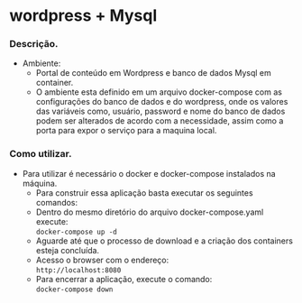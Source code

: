 # wordpress + Mysql

### Descrição.
  - Ambiente: 
    - Portal de conteúdo em Wordpress e banco de dados Mysql em container.
    - O ambiente esta definido em um arquivo docker-compose com as configurações 
  do banco de dados e do wordpress, onde os valores das variáveis como, usuário, 
  password e nome do banco de dados podem ser alterados de acordo com a necessidade, 
  assim como a porta para expor o serviço para a maquina local.

### Como utilizar.
  - Para utilizar é necessário o docker e docker-compose instalados na máquina.
    - Para construir essa aplicação basta executar os seguintes comandos:
    - Dentro do mesmo diretório do arquivo docker-compose.yaml execute:    
      `docker-compose up -d`
    - Aguarde até que o processo de download e a criação dos containers esteja concluída.
    - Acesso o browser com o endereço:     
       ` http://localhost:8080 `    
    - Para encerrar a aplicação, execute o comando:    
      `docker-compose down`


  
